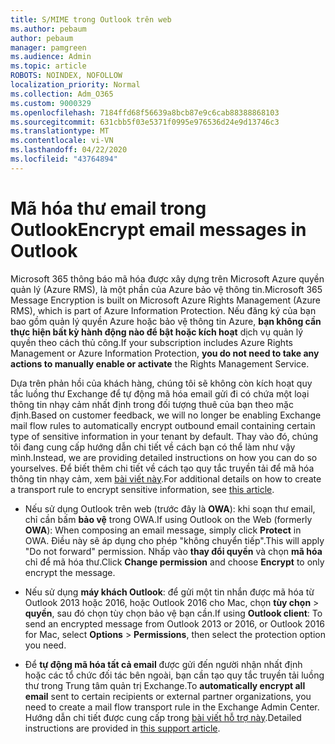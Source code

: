 ```yaml
---
title: S/MIME trong Outlook trên web
ms.author: pebaum
author: pebaum
manager: pamgreen
ms.audience: Admin
ms.topic: article
ROBOTS: NOINDEX, NOFOLLOW
localization_priority: Normal
ms.collection: Adm_O365
ms.custom: 9000329
ms.openlocfilehash: 7184ffd68f56639a8bcb87e9c6cab88388868103
ms.sourcegitcommit: 631cbb5f03e5371f0995e976536d24e9d13746c3
ms.translationtype: MT
ms.contentlocale: vi-VN
ms.lasthandoff: 04/22/2020
ms.locfileid: "43764894"
---
```

# <a name="encrypt-email-messages-in-outlook"></a><span data-ttu-id="e89bb-102">Mã hóa thư email trong Outlook</span><span class="sxs-lookup"><span data-stu-id="e89bb-102">Encrypt email messages in Outlook</span></span>

<span data-ttu-id="e89bb-103">Microsoft 365 thông báo mã hóa được xây dựng trên Microsoft Azure quyền quản lý (Azure RMS), là một phần của Azure bảo vệ thông tin.</span><span class="sxs-lookup"><span data-stu-id="e89bb-103">Microsoft 365 Message Encryption is built on Microsoft Azure Rights Management (Azure RMS), which is part of Azure Information Protection.</span></span> <span data-ttu-id="e89bb-104">Nếu đăng ký của bạn bao gồm quản lý quyền Azure hoặc bảo vệ thông tin Azure, **bạn không cần thực hiện bất kỳ hành động nào để bật hoặc kích hoạt** dịch vụ quản lý quyền theo cách thủ công.</span><span class="sxs-lookup"><span data-stu-id="e89bb-104">If your subscription includes Azure Rights Management or Azure Information Protection, **you do not need to take any actions to manually enable or activate** the Rights Management Service.</span></span>

<span data-ttu-id="e89bb-105">Dựa trên phản hồi của khách hàng, chúng tôi sẽ không còn kích hoạt quy tắc luồng thư Exchange để tự động mã hóa email gửi đi có chứa một loại thông tin nhạy cảm nhất định trong đối tượng thuê của bạn theo mặc định.</span><span class="sxs-lookup"><span data-stu-id="e89bb-105">Based on customer feedback, we will no longer be enabling Exchange mail flow rules to automatically encrypt outbound email containing certain type of sensitive information in your tenant by default.</span></span> <span data-ttu-id="e89bb-106">Thay vào đó, chúng tôi đang cung cấp hướng dẫn chi tiết về cách bạn có thể làm như vậy mình.</span><span class="sxs-lookup"><span data-stu-id="e89bb-106">Instead, we are providing detailed instructions on how you can do so yourselves.</span></span> <span data-ttu-id="e89bb-107">Để biết thêm chi tiết về cách tạo quy tắc truyền tải để mã hóa thông tin nhạy cảm, xem [bài viết này](https://aka.ms/OmeEtr).</span><span class="sxs-lookup"><span data-stu-id="e89bb-107">For additional details on how to create a transport rule to encrypt sensitive information, see [this article](https://aka.ms/OmeEtr).</span></span>

- <span data-ttu-id="e89bb-108">Nếu sử dụng Outlook trên web (trước đây là **OWA**): khi soạn thư email, chỉ cần bấm **bảo vệ** trong OWA.</span><span class="sxs-lookup"><span data-stu-id="e89bb-108">If using Outlook on the Web (formerly **OWA**): When composing an email message, simply click **Protect** in OWA.</span></span> <span data-ttu-id="e89bb-109">Điều này sẽ áp dụng cho phép "không chuyển tiếp".</span><span class="sxs-lookup"><span data-stu-id="e89bb-109">This will apply "Do not forward" permission.</span></span> <span data-ttu-id="e89bb-110">Nhấp vào **thay đổi quyền** và chọn **mã hóa** chỉ để mã hóa thư.</span><span class="sxs-lookup"><span data-stu-id="e89bb-110">Click **Change permission** and choose **Encrypt** to only encrypt the message.</span></span>

- <span data-ttu-id="e89bb-111">Nếu sử dụng **máy khách Outlook**: để gửi một tin nhắn được mã hóa từ Outlook 2013 hoặc 2016, hoặc Outlook 2016 cho Mac, chọn **tùy chọn** > **quyền**, sau đó chọn tùy chọn bảo vệ bạn cần.</span><span class="sxs-lookup"><span data-stu-id="e89bb-111">If using **Outlook client**: To send an encrypted message from Outlook 2013 or 2016, or Outlook 2016 for Mac, select **Options** > **Permissions**, then select the protection option you need.</span></span>

- <span data-ttu-id="e89bb-112">Để **tự động mã hóa tất cả email** được gửi đến người nhận nhất định hoặc các tổ chức đối tác bên ngoài, bạn cần tạo quy tắc truyền tải luồng thư trong Trung tâm quản trị Exchange.</span><span class="sxs-lookup"><span data-stu-id="e89bb-112">To **automatically encrypt all email** sent to certain recipients or external partner organizations, you need to create a mail flow transport rule in the Exchange Admin Center.</span></span> <span data-ttu-id="e89bb-113">Hướng dẫn chi tiết được cung cấp trong [bài viết hỗ trợ này](https://docs.microsoft.com/office365/securitycompliance/define-mail-flow-rules-to-encrypt-email#create-a-mail-flow-rule-to-encrypt-email-messages-with-the-new-ome-capabilities).</span><span class="sxs-lookup"><span data-stu-id="e89bb-113">Detailed instructions are provided in [this support article](https://docs.microsoft.com/office365/securitycompliance/define-mail-flow-rules-to-encrypt-email#create-a-mail-flow-rule-to-encrypt-email-messages-with-the-new-ome-capabilities).</span></span>

